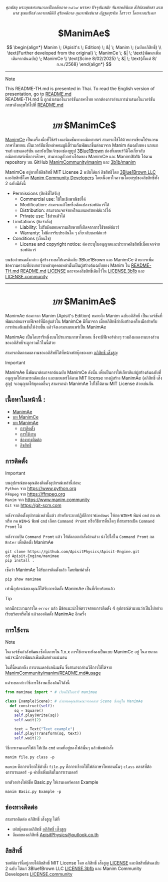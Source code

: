<p align="center">
  <i>
    ศุภมัสดุ พระพุทธศาสนกาลเป็นอดีตภาค ๒๕๖๘ พรรษา ปัจจุบันสมัย จันทรคตินิยม สัปปสมพัตสร มาฆมาส ชุณหปักข์ เอกาทสมีดิถี สุริยคติกาล กุมภาพันธ์มาส อัฏฐมสุรทิน โสรวาร โดยกาลบริเฉท
  </i>
</p>

<div align="center">
  <h1>$ManimAe$</h1>
  <p>
    $$
    \begin{align*}
    Manim \; (Apisit's \; Edition) \; &| \; Manim \; (ฉบับอภิสิทธิ์) \\
    \text{Further developed from the original} \; ManimCe \; &| \; \text{พัฒนาเพิ่มเติมจากต้นฉบับ} \; ManimCe \\
    \text{Scine 8/02/2025} \; &| \; \text{ตั้งแต่ 8/ก.พ./2568}
    \end{align*}
    $$
  </p>
</div>
<hr/>

> [!NOTE]
> This README-TH.md is presented in Thai. To read the English version of presentation, go to [README.md](https://github.com/ApisitPhysics/Apisit-Engine/blob/main/README.md)<br>
> README-TH.md นี้ ถูกนำเสนอในเวอร์ชันภาษาไทย หากต้องการอ่านการนำเสนอในเวอร์ชันภาษาอังกฤษให้ไปที่ [README.md](https://github.com/ApisitPhysics/Apisit-Engine/blob/main/README.md)

<div align="center">
  <h1>
    <i>บท</i> $ManimCe$
  </h1>
</div>

[ManimCe](https://www.manim.community) เป็นเครื่องมือที่ใช้สร้างแอนิเมชันทางคณิตศาสตร์ สามารถใช้ได้ด้วยการเขียนโปรแกรมภาษาไพทอน เป็นเวอร์ชันที่เหล่าคอมมูนิตี้ร่วมกันพัฒนาขึ้นต่อมาจาก Manim ต้นฉบับของ นายแกรนท์ แซนเดอร์ซัน และยังเป็นเจ้าของช่องยูทูป [3Blue1Brown](https://www.3blue1brown.com/) ช่องที่เผยแร่วิดีโอเกี่ยวกับคณิตศาสตร์เพื่อการศึกษา, สามารถดูตัวอย่างโค้ดของ ManimCe และ Manim3b1b ได้ตาม repository บน GitHub [ManimCommunity/manim](https://github.com/ManimCommunity/manim) และ [3b1b/manim](https://github.com/3b1b/manim) <br>

ManimCe อยู่ภายใต้ลิขสิทธิ์ MIT License 2 ฉบับได้แก่ ลิขสิทธิ๋โดย [3Blue1Brown LLC](https://github.com/ManimCommunity/manim/blob/main/LICENSE) และลิขสิทธิ์โดย [Manim Community Developers](https://github.com/ManimCommunity/manim/blob/main/LICENSE.community) โดยเนื้อหาใจความโดยสรุปของลิขสิทธิ์ทั้ง 2 ฉบับมีดังนี้

- Permissions (สิทธิที่ได้รับ)
  - Commercial use: ใช้ในเชิงพาณิชย์ได้
  - Modification: สามารถแก้ไขหรือดัดแปลงซอฟต์แวร์ได้
  - Distribution: สามารถแจกจ่ายหรือเผยแพร่ซอฟต์แวร์ได้
  - Private use: ใช้ส่วนตัวได้
- Limitations (ข้อจำกัด)
  - Liability: ไม่รับผิดชอบความเสียหายที่เกิดจากการใช้ซอฟต์แวร์
  - Warranty: ไม่มีการรับประกันใด ๆ เกี่ยวกับซอฟต์แวร์
- Conditions (เงื่อนไข)
  - License and copyright notice: ต้องระบุใบอนุญาตและประกาศลิขสิทธิ์เมื่อแจกจ่ายซอฟต์แวร์

บนข้อกำหนดดังกล่าว ผู้สร้างจะขอให้เครดิตกับ 3Blue1Brown และ ManimCe ด้วยการเพิ่มข้อความความที่บ่งบอกว่าเหล่าบุคคลเหล่านั้นเป็นผู้สร้างต้นฉบับของ Manim ใน [README-TH.md](https://github.com/ApisitPhysics/Apisit-Engine/blob/main/README-TH.md) [README.md](https://github.com/ApisitPhysics/Apisit-Engine/blob/main/README.md) [LICENSE](https://github.com/ApisitPhysics/Apisit-Engine/blob/main/LICENSE) และจะคงลิขสิทธิ์เดิมไว้ใน [LICENSE.3b1b](https://github.com/ApisitPhysics/Apisit-Engine/blob/main/LICENSE.3b1b) และ [LICENSE.community](https://github.com/ApisitPhysics/Apisit-Engine/blob/main/LICENSE.community)
<hr/>

<div align="center">
  <h1>
    <i>บท</i> $ManimAe$
  </h1>
</div>

ManimAe ย่อมาจาก Manim (Apisit's Edition) หมายถึง Manim ฉบับอภิสิทธิ์ เป็นเวอร์ชันที่พัฒนาต่อมาจากฟีเจอร์ที่มีอยู่แล้วใน ManimCe มีที่มาจาก เมื่ออภิสิทธิ์กำลังสร้างเครื่องมือสำหรับการทำแอนิเมชันให้ง่ายขึ้น แล้วจึงเอามาเผยแพร่เป็น ManimAe

ManimAe เป็นไลบรารีหนึ่งบนโปรแกรมภาษาไพทอน ซึ่งจะมีฟีเจอร์ต่างๆ รวมถึงผลลงานบางส่วนของอภิสิทธิ์จะถูกรวมไว้ในนี้ด้วย

สามารถติดตามผลงานของอภิสิทธิ์ได้ที่หน้าเฟสบุ๊คของเขา [อภิสิทธิ์ เส็งสูญ](https://www.facebook.com/share/1A1N9ye7y8)

> [!IMPORTANT]
> ManimAe นี้พัฒนาต่อมาจากต้นฉบับ ManimCe ดังนั้น เพื่อเป็นการให้เกียรติแก่ผู้สร้างต้นฉบับที่อนุญาตให้สามารถดัดแปลง และเผยแพร่ได้ตาม MIT license ทางผู้สร้าง ManimAe (อภิสิทธิ์ เส็งสูญ) จะอนุญาตให้บุคคลอื่นๆ สามารถนำ ManimAe ไปใช้ได้ตาม MIT License ด้วยเช่นกัน

## เนื้อหาในหน้านี้ :

- [ManimAe](#manimae)
- [บท ManimCe](#----บท-manimce--)
- [บท ManimAe](#----บท-manimae--)
  - [การติดตั้ง](#การติดตั้ง)
  - [การใช้งาน](#การใช้งาน)
  - [ช่องทางติดต่อ](#ช่องทางติดต่อ)
  - [ลิขสิทธิ์](#ลิขสิทธิ์)

## การติดตั้ง

> [!IMPORTANT]
> บนอุปกรณ์ของคุณต้องติดตั้งอุปกรณ์เหล่านี้ก่อน:<br>
> `Python` จาก https://www.python.org <br>
> `FFmpeg` จาก https://ffmpeg.org <br>
> `Manim` จาก https://www.manim.community <br>
> `Git` จาก https://git-scm.com

หลังจากติดตั้งอุปกรณ์เหล่านี้แล้ว สำหรับระบบปฏิบัติการ `Windows` ให้กด `WIN+R` พิมพ์ `cmd` กด `ok` หรือ กด `WIN+S` พิมพ์ `cmd` เลือก `Command Promt` หรือวิธีการอื่นใดๆ ที่สามารถเปิด `Command Promt` ได้

หลังจากเปิด `Command Promt` แล้ว ให้คัดลอกคำสั่งด้านล่าง นำไปใส่ใน `Command Promt` กด `Enter` เพื่อติดตั้ง ManimAe

```plain tex
git clone https://github.com/ApisitPhysics/Apisit-Engine.git
cd Apisit-Engine/manimae
pip install .

```

เช็คว่า ManimAe ได้รับการติดตั้งแล้ว โดยพิมพ์คำสั่ง

```plain tex
pip show manimae

```

เท่านี้อุปกรณ์ของคุณก็ได้รับการติดตั้ง ManimAe เป็นที่เรียบร้อยแล้ว

> [!TIP]
> หากมีกระบวนการใด `error` แล้ว มีข้อแนะนำให้ตรวจสอบการติดตั้ง 4 อุปกรณ์ด้านบนว่าเป็นไปอย่างเรียบร้อยหรือไม่ แล้วลองติดตั้ง ManimAe อีกครั้ง

## การใช้งาน

> [!NOTE]
> ในเวอร์ชันกำลังพัฒนาซึ่งคือภายใน 1.x.x การใช้งานจะยังคงเป็นแบบ ManimCe อยู่ ในภายภาคหน้าจะมีการพัฒนาเพิ่มเติมอย่างแน่นอน

ในที่นี้หมายถึง การเรนเดอร์แอนิเมชัน ซึ่งสามารถอ่านวิธีการใช้ได้จาก [ManimCommunity/manim/README.md#usage](https://github.com/ManimCommunity/manim/blob/main/README.md#usage)

แต่จะขอกล่าววิธีการใช้งานเบื้องต้นไว้ดังนี้

```python
from manimae import * # เรียนใช้ไลบรารี manimae

class Example(Scene): # ถ่ายทอดคุณลักษณะจากคลาส Scene ซึ่งอยู่ใน ManimAe
  def construct(self):
    sq = Square()
    self.play(Write(sq))
    self.wait(2)

    text = Text("Text example")
    self.play(Transform(sq, text))
    self.wait(2)

```

วิธีการเรนเดอร์ไฟล์ ให้เปิด `cmd` ตามที่อยู่ของไฟล์นั้นๆ แล้วพิมพ์คำสั่ง

```plain text
manim file.py class -p
```

`manim` คือการเรียกใช้คำสั่ง `file.py` คือการเรียกใช้ไฟล์ภาษาไพทอนนั้นๆ `class` คลาสที่ต้องการเรนเดอร์ `-p` คำสั่งเพิ่มเติมในการเรนเดอร์

ยกตัวอย่างไฟล์ชื่อ Basic.py ให้เรนเดอร์คลาส Example

```plain tex
manim Basic.py Example -p
```

## ช่องทางติดต่อ

สามารถติดต่อ อภิสิทธิ์ เส็งสูญ ได้ที่
- เฟสบุ๊คของอภิสิทธิ์ [อภิสิทธิ์ เส็งสูญ](https://www.facebook.com/share/1A1N9ye7y8)
- อีเมลของอภิสิทธิ์ [ApisitPhysics@outlook.co.th](apisitphysics@outlook.co.th)

## ลิขสิทธิ์

ซอฟต์แวร์นี้อยู่ภายใต้ลิขสิทธิ์ MIT License โดย อภิสิทธิ์ เส็งสูญ [LICENSE](https://github.com/ApisitPhysics/Apisit-Engine/blob/main/LICENSE) และลิขสิทธิ์ต้นฉบับ 2 ฉบับ ได้แก่ 3Blue1Brown LLC [LICENSE.3b1b](https://github.com/ApisitPhysics/Apisit-Engine/blob/main/LICENSE.3b1b) และ Manim Community Developers [LICENSE.community](https://github.com/ApisitPhysics/Apisit-Engine/blob/main/LICENSE.community)
